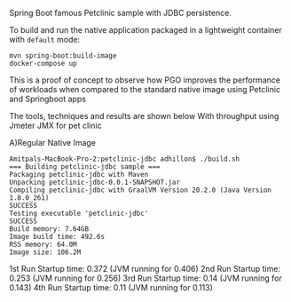 Spring Boot famous Petclinic sample with JDBC persistence.

To build and run the native application packaged in a lightweight container with `default` mode:
```
mvn spring-boot:build-image
docker-compose up
```

This is a proof of concept to observe how PGO improves the performance of workloads when compared to the standard native image using Petclinic and Springboot apps

The tools, techniques and results are shown below 
With throughput using Jmeter JMX for pet clinic

A)Regular Native Image

```
Amitpals-MacBook-Pro-2:petclinic-jdbc adhillon$ ./build.sh 
=== Building petclinic-jdbc sample ===
Packaging petclinic-jdbc with Maven
Unpacking petclinic-jdbc-0.0.1-SNAPSHOT.jar
Compiling petclinic-jdbc with GraalVM Version 20.2.0 (Java Version 1.8.0_261)
SUCCESS
Testing executable 'petclinic-jdbc'
SUCCESS
Build memory: 7.64GB
Image build time: 492.6s
RSS memory: 64.0M
Image size: 106.2M
```

1st Run Startup time: 0.372 (JVM running for 0.406)
2nd Run Startup time: 0.253 (JVM running for 0.256)
3rd Run Startup time: 0.14 (JVM running for 0.143)
4th Run Startup time: 0.11 (JVM running for 0.113)


